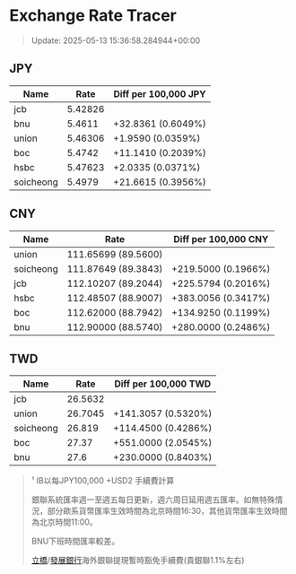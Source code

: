 # Exchange Rate Tracer

> Update: 2025-05-13 15:36:58.284944+00:00

## JPY

| Name      |    Rate | Diff per 100,000 JPY   |
|-----------|---------|------------------------|
| jcb       | 5.42826 |                        |
| bnu       | 5.4611  | +32.8361 (0.6049%)     |
| union     | 5.46306 | +1.9590 (0.0359%)      |
| boc       | 5.4742  | +11.1410 (0.2039%)     |
| hsbc      | 5.47623 | +2.0335 (0.0371%)      |
| soicheong | 5.4979  | +21.6615 (0.3956%)     |

## CNY

| Name      | Rate                | Diff per 100,000 CNY   |
|-----------|---------------------|------------------------|
| union     | 111.65699	(89.5600) |                        |
| soicheong | 111.87649	(89.3843) | +219.5000 (0.1966%)    |
| jcb       | 112.10207	(89.2044) | +225.5794 (0.2016%)    |
| hsbc      | 112.48507	(88.9007) | +383.0056 (0.3417%)    |
| boc       | 112.62000	(88.7942) | +134.9250 (0.1199%)    |
| bnu       | 112.90000	(88.5740) | +280.0000 (0.2486%)    |

## TWD

| Name      |    Rate | Diff per 100,000 TWD   |
|-----------|---------|------------------------|
| jcb       | 26.5632 |                        |
| union     | 26.7045 | +141.3057 (0.5320%)    |
| soicheong | 26.819  | +114.4500 (0.4286%)    |
| boc       | 27.37   | +551.0000 (2.0545%)    |
| bnu       | 27.6    | +230.0000 (0.8403%)    |


> ¹ IB以每JPY100,000 +USD2 手續費計算
>
> 銀聯系統匯率週一至週五每日更新，週六周日延用週五匯率。如無特殊情況，部分歐系貨幣匯率生效時間為北京時間16:30，其他貨幣匯率生效時間為北京時間11:00。
>
> BNU下班時間匯率較差。
>
> [立橋](https://www.wlbank.com.mo/uploads/ueditor/file/20181211/1544536513900230.pdf)/[發展銀行](https://www.mdb.com.mo/Service_Charges_20230728.pdf)海外銀聯提現暫時豁免手續費(貴銀聯1.1%左右)


